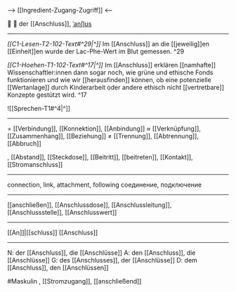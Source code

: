 --> [[Ingredient-Zugang-Zugriff]] <--

🔌 🔵 der [[Anschluss]], [ˈanʃlʊs](https://youglish.com/pronounce/Anschluss/german)

---
*[[C1-Lesen-T2-102-Text#^29|^]]* Im [[Anschluss]] an die [[jeweilig]]en [[Einheit]]en wurde der Lac-Phe-Wert im Blut gemessen. ^29


*[[C1-Hoehen-T1-102-Text#^17|^]]* Im [[Anschluss]] erklären [[namhafte]] Wissenschaftler:innen dann sogar noch, wie grüne und ethische Fonds funktionieren und wie wir [[herausfinden]] können, ob eine potenzielle [[Wertanlage]] durch Kinderarbeit oder andere ethisch nicht [[vertretbare]] Konzepte gestützt wird. ^17


![[Sprechen-T1#^4|^]]

---
= [[Verbindung]], [[Konnektion]], [[Anbindung]]
≈ [[Verknüpfung]], [[Zusammenhang]], [[Beziehung]]
≠ [[Trennung]], [[Abtrennung]], [[Abbruch]]

, [[Abstand]], [[Steckdose]], [[Beitritt]], [[beitreten]], [[Kontakt]], [[Stromanschluss]]


---
connection, link, attachment, following
соединение, подключение

---
[[anschließen]], [[Anschlussdose]], [[Anschlussleitung]], [[Anschlussstelle]], [[Anschlusswert]]

---
[[An]]|[[schluss]]
[[Anschluss]]


---
N: der [[Anschluss]], die [[Anschlüsse]]
A: den [[Anschluss]], die [[Anschlüsse]]
G: des [[Anschlusses]], der [[Anschlüsse]]
D: dem [[Anschluss]], den [[Anschlüssen]]


#Maskulin , [[Stromzugang]], [[anschließend]]